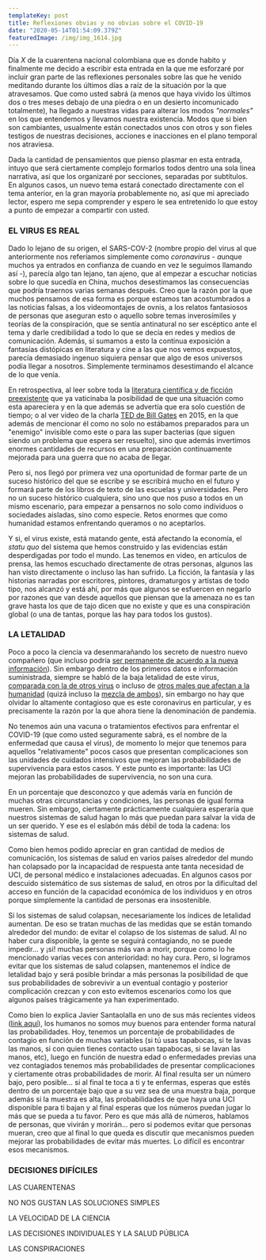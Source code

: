 ```yaml
---
templateKey: post
title: Reflexiones obvias y no obvias sobre el COVID-19
date: "2020-05-14T01:54:09.379Z"
featuredImage: /img/img_1614.jpg
---
```

Día *X* de la cuarentena nacional colombiana que es donde habito y finalmente me decido a escribir esta entrada en la que me esforzaré por incluir gran parte de las reflexiones personales sobre las que he venido meditando durante los últimos días a raíz de la situación por la que atravesamos. Que como usted sabrá (a menos que haya vivido los últimos dos o tres meses debajo de una piedra o en un desierto incomunicado totalmente), ha llegado a nuestras vidas para alterar los modos *"normales"* en los que entendemos y llevamos nuestra existencia. Modos que si bien son cambiantes, usualmente están conectados unos con otros y son fieles testigos de nuestras decisiones, acciones e inacciones en el plano temporal nos atraviesa.

Dada la cantidad de pensamientos que pienso plasmar en esta entrada, intuyo que será ciertamente complejo formarlos todos dentro una sola linea narrativa, así que los organizaré por secciones, separadas por subtítulos. En algunos casos, un nuevo tema estará conectado directamente con el tema anterior, en la gran mayoría probablemente no, así que mi apreciado lector, espero me sepa comprender y espero le sea entretenido lo que estoy a punto de empezar a compartir con usted.

### EL VIRUS ES REAL

Dado lo lejano de su origen, el SARS-COV-2 (nombre propio del virus al que anteriormente nos referíamos simplemente como *coronavirus* - *a*unque muchos ya entrados en confianza de cuando en vez le seguimos llamando así -), parecía algo tan lejano, tan ajeno, que al empezar a escuchar noticias sobre lo que sucedía en China, muchos desestimamos las consecuencias que podría traernos varias semanas después. Creo que la razón por la que muchos pensamos de esa forma es porque estamos tan acostumbrados a las noticias falsas, a los videomontajes de ovnis, a los relatos fantasiosos de personas que aseguran esto o aquello sobre temas inverosímiles y teorías de la conspiración, que se sentía antinatural no ser escéptico ante el tema y darle credibilidad a todo lo que se decía en redes y medios de comunicación. Además, sí sumamos a esto la continua exposición a fantasías distópicas en literatura y cine a las que nos vemos expuestos, parecía demasiado ingenuo siquiera pensar que algo de esos universos podía llegar a nosotros. Simplemente terminamos desestimando el alcance de lo que venía.

En retrospectiva, al leer sobre toda la [literatura científica y de ficción preexistente](https://elcorreoweb.es/ciencia/pandemia-libros-que-profetizaron-el-coronavirus-y-otras-enfermedades-CD6599721) que ya vaticinaba la posibilidad de que una situación como esta apareciera y en la que además se advertía que era solo cuestión de tiempo; o al ver video de la charla [TED de Bill Gates](https://www.ted.com/talks/bill_gates_the_next_outbreak_we_re_not_ready?language=es) en 2015, en la que además de mencionar él como no solo no estábamos preparados para un "enemigo" invisible como este o para las super bacterias (que siguen siendo un problema que espera ser resuelto), sino que además invertimos enormes cantidades de recursos en una preparación continuamente mejorada para una guerra que no acaba de llegar.

Pero si, nos llegó por primera vez una oportunidad de formar parte de un suceso histórico del que se escribe y se escribirá mucho en el futuro y formará parte de los libros de texto de las escuelas y universidades. Pero no un suceso histórico cualquiera, sino uno que nos puso a todos en un mismo escenario, para empezar a pensarnos no solo como individuos o sociedades aisladas, sino como especie. Retos enormes que como humanidad estamos enfrentando queramos o no aceptarlos.

Y si, el virus existe, está matando gente, está afectando la economía, el *statu quo* del sistema que hemos construido y las evidencias están desperdigadas por todo el mundo. Las tenemos en video, en artículos de prensa, las hemos escuchado directamente de otras personas, algunos las han visto directamente o incluso las han sufrido. La ficción, la fantasía y las historias narradas por escritores, pintores, dramaturgos y artistas de todo tipo, nos alcanzó y está ahí, por más que algunos se esfuercen en negarlo por razones que van desde aquellos que piensan que la amenaza no es tan grave hasta los que de tajo dicen que no existe y que es una conspiración global (o una de tantas, porque las hay para todos los gustos). 



### LA LETALIDAD

Poco a poco la ciencia va desenmarañando los secreto de nuestro nuevo compañero (que incluso podría [ser permanente de acuerdo a la nueva información](https://cnnespanol.cnn.com/2020/05/14/el-coronavirus-podria-no-desaparecer-nunca-advierte-un-funcionario-de-la-oms/)). Sin embargo dentro de los primeros datos e información suministrada, siempre se habló de la baja letalidad de este virus, [comparada con la de otros virus](https://www.bbc.com/mundo/noticias-51614537) o incluso de [otros males que afectan a la humanidad](https://www.ecsaharaui.com/2020/04/el-virus-del-hambre-mata-31-millones-de.html) (quizá incluso la [mezcla de ambos](https://cnnespanol.cnn.com/video/onu-hambre-programa-mundial-alimentos-coronavirus-covid-19-pandemia-perspectivas-mexico-vo/)), sin embargo no hay que olvidar lo altamente contagioso que es este coronavirus en particular, y es precisamente la razón por la que ahora tiene la denominación de pandemia. 

No tenemos aún una vacuna o tratamientos efectivos para enfrentar el COVID-19 (que como usted seguramente sabrá, es el nombre de la enfermedad que causa el virus), de momento lo mejor que tenemos para aquellos "relativamente" pocos casos que presentan complicaciones son las unidades de cuidados intensivos que mejoran las probabilidades de supervivencia para estos casos. Y este punto es importante: las UCI mejoran las probabilidades de supervivencia, no son una cura.

En un porcentaje que desconozco y que además varía en función de muchas otras circunstancias y condiciones, las personas de igual forma mueren. Sin embargo, ciertamente prácticamente cualquiera esperaría que nuestros sistemas de salud hagan lo más que puedan para salvar la vida de un ser querido. Y ese es el eslabón más débil de toda la cadena: los sistemas de salud.

Como bien hemos podido apreciar en gran cantidad de medios de comunicación, los sistemas de salud en varios países alrededor del mundo han colapsado por la incapacidad de respuesta ante tanta necesidad de UCI, de personal médico e instalaciones adecuadas. En algunos casos por descuido sistemático de sus sistemas de salud, en otros por la dificultad del acceso en función de la capacidad económica de los individuos y en otros porque simplemente la cantidad de personas era insostenible.

Si los sistemas de salud colapsan, necesariamente los índices de letalidad aumentan. De eso se tratan muchas de las medidas que se están tomando alrededor del mundo: de evitar el colapso de los sistemas de salud. Al no haber cura disponible, la gente se seguirá contagiando, no se puede impedir... y ¡si! muchas personas más van a morir, porque como lo he mencionado varias veces con anterioridad: no hay cura. Pero, si logramos evitar que los sistemas de salud colapsen, mantenemos el índice de letalidad bajo y será posible brindar a más personas la posibilidad de que sus probabilidades de sobrevivir a un eventual contagio y posterior complicación crezcan y con esto evitemos escenarios como los que algunos países trágicamente ya han experimentado.

Como bien lo explica Javier Santaolalla en uno de sus más recientes videos ([link aquí](https://www.youtube.com/watch?v=iLTIWTJOWbY)), los humanos no somos muy buenos para entender forma natural las probabilidades. Hoy, tenemos un porcentaje de probabilidades de contagio en función de muchas variables (si tú usas tapabocas, si te lavas las manos, si con quien tienes contacto usan tapabocas, si se lavan las manos, etc), luego en función de nuestra edad o enfermedades previas una vez contagiados tenemos más probabilidades de presentar complicaciones y ciertamente otras probabilidades de morir. Al final resulta ser un número bajo, pero posible... si al final te toca a ti y te enfermas, esperas que estés dentro de un porcentaje bajo que a su vez sea de una muestra baja, porque además si la muestra es alta, las probabilidades de que haya una UCI disponible para ti bajan y al final esperas que los números puedan jugar lo más que se pueda a tu favor. Pero es que más allá de números, hablamos de personas, que vivirán y morirán... pero si podemos evitar que personas mueran, creo que al final lo que queda es discutir que mecanismos pueden mejorar las probabilidades de evitar más muertes. Lo difícil es encontrar esos mecanismos. 



### DECISIONES DIFÍCILES

LAS CUARENTENAS

NO NOS GUSTAN LAS SOLUCIONES SIMPLES

LA VELOCIDAD DE LA CIENCIA

LAS DECISIONES INDIVIDUALES Y LA SALUD PÚBLICA

LAS CONSPIRACIONES